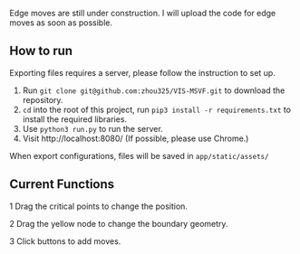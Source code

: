 Edge moves are still under construction. I will upload the code for edge moves as soon as possible.

## How to run
Exporting files requires a server, please follow the instruction to set up.
1. Run
`git clone git@github.com:zhou325/VIS-MSVF.git` to download the repository.
2. `cd` into the root of this project, run `pip3 install -r requirements.txt` to install the required libraries.
3. Use `python3 run.py` to run the server.
4. Visit http://localhost:8080/ (If possible, please use Chrome.)

When export configurations, files will be saved in `app/static/assets/`

## Current Functions

1 Drag the critical points to change the position.

2 Drag the yellow node to change the boundary geometry.

3 Click buttons to add moves.